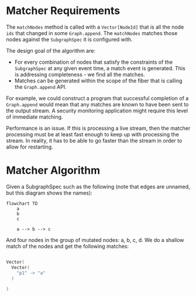 # Matcher Requirements

The `matchNodes` method is called with a `Vector[NodeId]` that is all the node `ids` that changed in some `Graph.append`.
The `matchNodes` matches those nodes against the `SubgraphSpec` it is configured with.

The design goal of the algorithm are:
* For every combination of nodes that satisfy the constraints of the `SubgraphSpec` at any given event time, 
a match event is generated. This is addressing completeness - we find all the matches.
* Matches can be generated within the scope of the fiber that is calling the `Graph.append` API.

For example, we could construct a program that successful completion of a `Graph.append` would mean that any
matches are known to have been sent to the output stream. A security monitoring application might require this
level of immediate matching.

Performance is an issue. If this is processing a live stream, then the matcher processing must be at least fast
enough to keep up with processing the stream. In reality, it has to be able to go faster than the stream in order to
allow for restarting.

# Matcher Algorithm

Given a SubgraphSpec such as the following (note that edges are unnamed, but this diagram shows the names):

```mermaid
flowchart TD
    a
    b
    c

    a --> b --> c
 ```

And four nodes in the group of mutated nodes: a, b, c, d. We do a shallow match of the nodes and get the following
matches:

```scala

Vector(
  Vector(
    "p1" -> "a"
  )
  
)
```